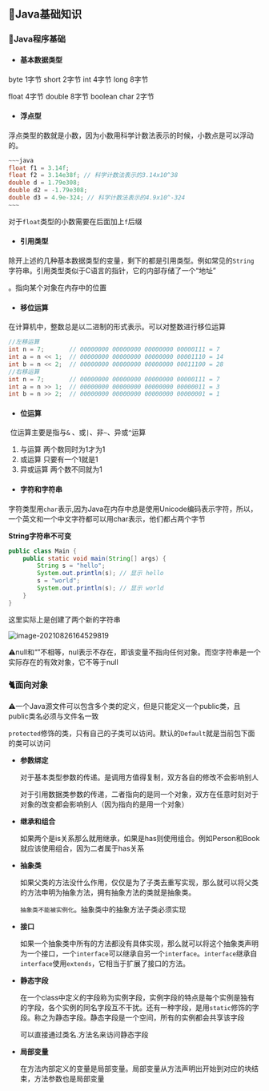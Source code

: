 ## 🍄Java基础知识

### 🌻Java程序基础

- #### 基本数据类型

byte          1字节        short         2字节     int             4字节    long          8字节

float          4字节        double      8字节     boolean                   char           2字节

- #### 浮点型

浮点类型的数就是小数，因为小数用科学计数法表示的时候，小数点是可以浮动的。

~~~~java
~~~java
float f1 = 3.14f;
float f2 = 3.14e38f; // 科学计数法表示的3.14x10^38
double d = 1.79e308;
double d2 = -1.79e308;
double d3 = 4.9e-324; // 科学计数法表示的4.9x10^-324
~~~
~~~~

对于`float`类型的小数需要在后面加上`f`后缀

- #### 引用类型

除开上述的几种基本数据类型的变量，剩下的都是引用类型。例如常见的`String`字符串。引用类型类似于C语言的指针，它的内部存储了一个“地址”

。指向某个对象在内存中的位置

- #### 移位运算

在计算机中，整数总是以二进制的形式表示。可以对整数进行移位运算

```java
//左移运算
int n = 7;       // 00000000 00000000 00000000 00000111 = 7
int a = n << 1;  // 00000000 00000000 00000000 00001110 = 14
int b = n << 2;  // 00000000 00000000 00000000 00011100 = 28
//右移运算
int n = 7;       // 00000000 00000000 00000000 00000111 = 7
int a = n >> 1;  // 00000000 00000000 00000000 00000011 = 3
int b = n >> 2;  // 00000000 00000000 00000000 00000001 = 1
```

- #### 位运算

​     位运算主要是指与`&` 、或`|`、非`~`、异或`^`运算

1. 与运算 两个数同时为1才为1
2. 或运算 只要有一个1就是1
3. 异或运算 两个数不同就为1

- #### 字符和字符串

字符类型用`char`表示,因为Java在内存中总是使用Unicode编码表示字符，所以，一个英文和一个中文字符都可以用char表示，他们都占两个字节

**String字符串不可变**

~~~java
public class Main {
    public static void main(String[] args) {
        String s = "hello";
        System.out.println(s); // 显示 hello
        s = "world";
        System.out.println(s); // 显示 world
    }
}
~~~

这里实际上是创建了两个新的字符串

![image-20210826164529819](https://gitee.com/yan256992/cloudimages/raw/master/img/202108261645118.png)

:warning:null和“”不相等，nul表示不存在，即该变量不指向任何对象。而空字符串是一个实际存在的有效对象，它不等于null

###  🐈面向对象

:warning:一个Java源文件可以包含多个类的定义，但是只能定义一个public类，且public类名必须与文件名一致

`protected`修饰的类，只有自己的子类可以访问。默认的`Default`就是当前包下面的类可以访问

- **参数绑定**

  对于基本类型参数的传递。是调用方值得复制，双方各自的修改不会影响别人

  对于引用数据类参数的传递，二者指向的是同一个对象，双方在任意时刻对于对象的改变都会影响别人（因为指向的是用一个对象）

- **继承和组合**

  如果两个是is关系那么就用继承，如果是has则使用组合。例如Person和Book就应该使用组合，因为二者属于has关系

- **抽象类**

  如果父类的方法没什么作用，仅仅是为了子类去重写实现，那么就可以将父类的方法申明为抽象方法，拥有抽象方法的类就是抽象类。

  `抽象类不能被实例化`。抽象类中的抽象方法子类必须实现

- **接口**

  如果一个抽象类中所有的方法都没有具体实现，那么就可以将这个抽象类声明为一个接口，一个`interface`可以继承自另一个`interface`。`interface`继承自`interface`使用`extends`，它相当于扩展了接口的方法。

- **静态字段**

  在一个class中定义的字段称为实例字段，实例字段的特点是每个实例是独有的字段，各个实例的同名字段互不干扰。还有一种字段，是用`static`修饰的字段。称之为静态字段。静态字段是一个空间，所有的实例都会共享该字段

  可以直接通过类名.方法名来访问静态字段

- **局部变量**

  在方法内部定义的变量是局部变量。局部变量从方法声明出开始到对应的块结束，方法参数也是局部变量

  